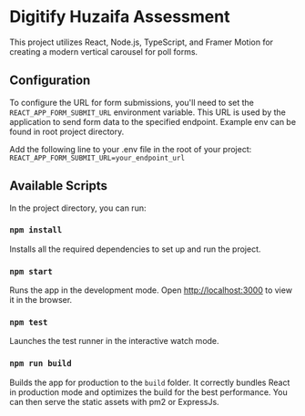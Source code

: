 # Digitify Huzaifa Assessment

This project utilizes React, Node.js, TypeScript, and Framer Motion for creating a modern vertical carousel for poll forms.

## Configuration

To configure the URL for form submissions, you'll need to set the `REACT_APP_FORM_SUBMIT_URL` environment variable. This URL is used by the application to send form data to the specified endpoint. Example env can be found in root project directory.

Add the following line to your .env file in the root of your project:
`REACT_APP_FORM_SUBMIT_URL=your_endpoint_url`

## Available Scripts

In the project directory, you can run:

### `npm install`

Installs all the required dependencies to set up and run the project.

### `npm start`

Runs the app in the development mode.
Open [http://localhost:3000](http://localhost:3000) to view it in the browser.

### `npm test`

Launches the test runner in the interactive watch mode.

### `npm run build`

Builds the app for production to the `build` folder.
It correctly bundles React in production mode and optimizes the build for the best performance. You can then serve the static assets with pm2 or ExpressJs.
